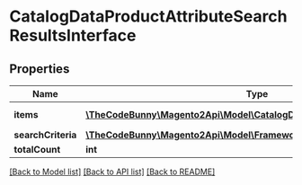 # CatalogDataProductAttributeSearchResultsInterface

## Properties
Name | Type | Description | Notes
------------ | ------------- | ------------- | -------------
**items** | [**\TheCodeBunny\Magento2Api\Model\CatalogDataProductAttributeInterface[]**](CatalogDataProductAttributeInterface.md) | Attributes list. | 
**searchCriteria** | [**\TheCodeBunny\Magento2Api\Model\FrameworkSearchCriteriaInterface**](FrameworkSearchCriteriaInterface.md) |  | 
**totalCount** | **int** | Total count. | 

[[Back to Model list]](../README.md#documentation-for-models) [[Back to API list]](../README.md#documentation-for-api-endpoints) [[Back to README]](../README.md)


